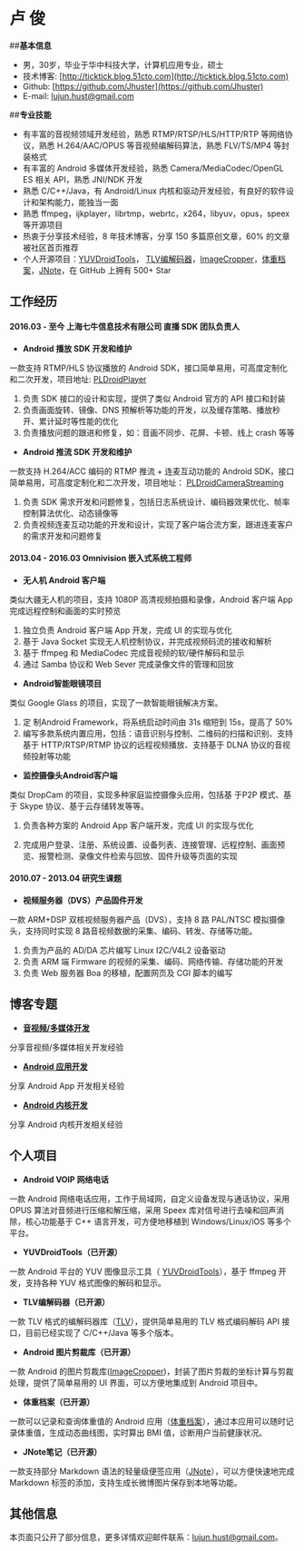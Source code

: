 
**卢   俊**
=============


##**基本信息**
- 男，30岁，毕业于华中科技大学，计算机应用专业，硕士
- 技术博客: [http://ticktick.blog.51cto.com](http://ticktick.blog.51cto.com)
- Github:   [https://github.com/Jhuster](https://github.com/Jhuster)
- E-mail:   lujun.hust@gmail.com



##**专业技能**

- 有丰富的音视频领域开发经验，熟悉 RTMP/RTSP/HLS/HTTP/RTP 等网络协议，熟悉 H.264/AAC/OPUS 等音视频编解码算法，熟悉 FLV/TS/MP4 等封装格式
- 有丰富的 Android 多媒体开发经验，熟悉 Camera/MediaCodec/OpenGL ES 相关 API，熟悉 JNI/NDK 开发
- 熟悉 C/C++/Java，有 Android/Linux 内核和驱动开发经验，有良好的软件设计和架构能力，能独当一面
- 熟悉 ffmpeg，ijkplayer，librtmp，webrtc，x264，libyuv，opus，speex 等开源项目
- 热衷于分享技术经验，8 年技术博客，分享 150 多篇原创文章，60% 的文章被社区首页推荐
- 个人开源项目：[YUVDroidTools](https://github.com/Jhuster/YUVDroidTools)， [TLV编解码器](https://github.com/Jhuster/TLV)，[ImageCropper](https://github.com/Jhuster/ImageCropper)，[体重档案](https://github.com/Jhuster/EWeightScale)，[JNote](https://github.com/Jhuster/JNote)，在 GitHub 上拥有 500+ Star


## **工作经历**

#### 2016.03 - 至今     上海七牛信息技术有限公司    直播 SDK 团队负责人 

- **Android 播放 SDK 开发和维护**

一款支持 RTMP/HLS 协议播放的 Android SDK，接口简单易用，可高度定制化和二次开发，项目地址: [PLDroidPlayer](https://github.com/pili-engineering/PLDroidPlayer)

1. 负责 SDK 接口的设计和实现，提供了类似 Android 官方的 API 接口和封装
2. 负责画面旋转、镜像、DNS 预解析等功能的开发，以及缓存策略、播放秒开、累计延时等性能的优化
3. 负责播放问题的跟进和修复，如：音画不同步、花屏、卡顿、线上 crash 等等

- **Android 推流 SDK 开发和维护**

一款支持 H.264/ACC 编码的 RTMP 推流 + 连麦互动功能的 Android SDK，接口简单易用，可高度定制化和二次开发，项目地址： [PLDroidCameraStreaming](https://github.com/pili-engineering/PLDroidCameraStreaming)

1. 负责 SDK 需求开发和问题修复，包括日志系统设计、编码器效果优化、帧率控制算法优化、动态镜像等
2. 负责视频连麦互动功能的开发和设计，实现了客户端合流方案，跟进连麦客户的需求开发和问题修复

#### 2013.04 - 2016.03   Omnivision    嵌入式系统工程师 

- **无人机 Android 客户端**

类似大疆无人机的项目，支持 1080P 高清视频拍摄和录像，Android 客户端 App 完成远程控制和画面的实时预览

1. 独立负责 Android 客户端 App 开发，完成 UI 的实现与优化
2. 基于 Java Socket 实现无人机控制协议，并完成视频码流的接收和解析
3. 基于 ffmpeg 和 MediaCodec 完成音视频的软/硬件解码和显示
4. 通过 Samba 协议和 Web Sever 完成录像文件的管理和回放

- **Android智能眼镜项目**

类似 Google Glass 的项目，实现了一款智能眼镜解决方案。

1. 定 制Android Framework，将系统启动时间由 31s 缩短到 15s，提高了 50%
2. 编写多款系统内置应用，包括：语音识别与控制、二维码的扫描和识别、支持基于 HTTP/RTSP/RTMP 协议的远程视频播放、支持基于 DLNA 协议的音视频投射等功能

- **监控摄像头Android客户端** 

类似 DropCam 的项目，实现多种家庭监控摄像头应用，包括基 于P2P 模式、基于 Skype 协议、基于云存储转发等等。

1. 负责各种方案的 Android App 客户端开发，完成 UI 的实现与优化

2. 完成用户登录、注册、系统设置、设备列表、连接管理、远程控制、画面预览、报警检测、录像文件检索与回放、固件升级等页面的实现

#### 2010.07 - 2013.04   研究生课题

- **视频服务器（DVS）产品固件开发** 

一款 ARM+DSP 双核视频服务器产品（DVS），支持 8 路 PAL/NTSC 模拟摄像头，支持同时实现 8 路音视频数据的采集、编码、转发、存储等功能。

1. 负责为产品的 AD/DA 芯片编写 Linux I2C/V4L2 设备驱动
2. 负责 ARM 端 Firmware 的视频的采集、编码、网络传输、存储功能的开发
3. 负责 Web 服务器 Boa 的移植，配置网页及 CGI 脚本的编写


**博客专题**
------------------

- **[音视频/多媒体开发][2]**

分享音视频/多媒体相关开发经验

- **[Android 应用开发][3]**

分享 Android App 开发相关经验

- **[Android 内核开发][4]**

分享 Android 内核开发相关经验


**个人项目**
------------------

- **Android VOIP 网络电话**

一款 Android 网络电话应用，工作于局域网，自定义设备发现与通话协议，采用 OPUS 算法对音频进行压缩和解压缩，采用 Speex 库对信号进行去噪和回声消除，核心功能基于 C++ 语言开发，可方便地移植到 Windows/Linux/iOS 等多个平台。

- **YUVDroidTools（已开源）**

一款 Android 平台的 YUV 图像显示工具（ [YUVDroidTools](https://github.com/Jhuster/YUVDroidTools)），基于 ffmpeg 开发，支持各种 YUV 格式图像的解码和显示。

- **TLV编解码器（已开源）**

一款 TLV 格式的编解码器库（[TLV](https://github.com/Jhuster/TLV)），提供简单易用的 TLV 格式编码解码 API 接口，目前已经实现了 C/C++/Java 等多个版本。

- **Android 图片剪裁库（已开源）**

一款 Android 的图片剪裁库([ImageCropper](https://github.com/Jhuster/ImageCropper))，封装了图片剪裁的坐标计算与剪裁处理，提供了简单易用的 UI 界面，可以方便地集成到 Android 项目中。

- **体重档案（已开源）**

一款可以记录和查询体重值的 Android 应用（[体重档案](https://github.com/Jhuster/EWeightScale)），通过本应用可以随时记录体重值，生成动态曲线图，实时算出 BMI 值，诊断用户当前健康状况。

- **JNote笔记（已开源）**

一款支持部分 Markdown 语法的轻量级便签应用（[JNote](https://github.com/Jhuster/JNote)），可以方便快速地完成 Markdown 标签的添加，支持生成长微博图片保存到本地等功能。


**其他信息**
---------
本页面只公开了部分信息，更多详情欢迎邮件联系：lujun.hust@gmail.com。

[1]: http://www.qiniu.com/
[2]: http://ticktick.blog.51cto.com/823160/d-15
[3]: http://ticktick.blog.51cto.com/823160/d-7
[4]: http://ticktick.blog.51cto.com/823160/d-11
